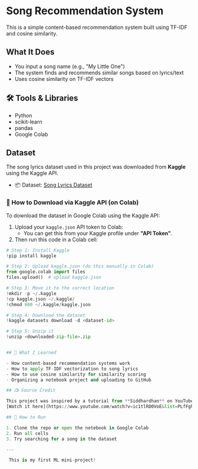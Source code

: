 #  Song Recommendation System

This is a simple content-based recommendation system built using TF-IDF and cosine similarity.

##  What It Does

- You input a song name (e.g., "My Little One")
- The system finds and recommends similar songs based on lyrics/text
- Uses cosine similarity on TF-IDF vectors

## 🛠 Tools & Libraries

- Python 
- scikit-learn
- pandas
- Google Colab
## Dataset

The song lyrics dataset used in this project was downloaded from **Kaggle** using the Kaggle API.

- 📦 Dataset: [Song Lyrics Dataset](https://www.kaggle.com/datasets/notshrirang/spotify-million-song-dataset)  


### 🔽 How to Download via Kaggle API (on Colab)

To download the dataset in Google Colab using the Kaggle API:

1. Upload your `kaggle.json` API token to Colab:
   - You can get this from your Kaggle profile under **"API Token"**.
2. Then run this code in a Colab cell:

```python
# Step 1: Install Kaggle
!pip install kaggle

# Step 2: Upload kaggle.json (do this manually in Colab)
from google.colab import files
files.upload()  # upload kaggle.json

# Step 3: Move it to the correct location
!mkdir -p ~/.kaggle
!cp kaggle.json ~/.kaggle/
!chmod 600 ~/.kaggle/kaggle.json

# Step 4: Download the dataset
!kaggle datasets download -d <dataset-id>

# Step 5: Unzip it
!unzip <downloaded-zip-file>.zip


## 🎯 What I Learned

- How content-based recommendation systems work
- How to apply TF-IDF vectorization to song lyrics
- How to use cosine similarity for similarity scoring
- Organizing a notebook project and uploading to GitHub

## 📺 Source Credit

This project was inspired by a tutorial from **Siddhardhan** on YouTube.  
[Watch it here](https://www.youtube.com/watch?v=ic1tlRD0VoE&list=PLfFghEzKVmjvII5ZcBnFWQOUjtUVdDnmo&index=6&pp=iAQB0gcJCcEJAYcqIYzv))

## 🔗 How to Run

1. Clone the repo or open the notebook in Google Colab
2. Run all cells
3. Try searching for a song in the dataset

---

 This is my first ML mini-project! 
